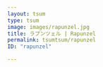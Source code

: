 ```yaml
---
layout: tsum
type: tsum
image: images/rapunzel.jpg
title: ラプンツェル | Rapunzel
permalink: tsumtsum/rapunzel
ID: "rapunzel"

---
```


